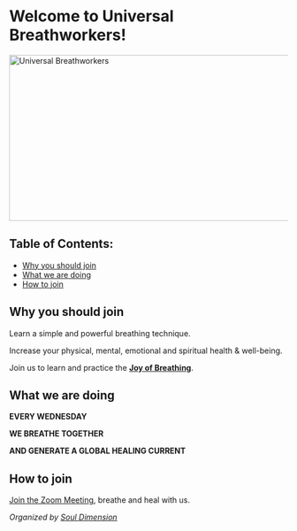 # Welcome to Universal Breathworkers!

<img src="https://souldimension.org/wp-content/uploads/2022/10/Universal-Breathworkers.jpg" alt="Universal Breathworkers" width="600" height="300" />

## Table of Contents:

- [Why you should join](#why-you-should-join)
- [What we are doing](#what-we-are-doing)
- [How to join](#how-to-join)

## Why you should join

Learn a simple and powerful breathing technique.

Increase your physical, mental, emotional and spiritual health & well-being.

Join us to learn and practice the <strong><a href="https://souldimension.org/joy-of-breathing/" target="_blank" >Joy of Breathing</a></strong>.

## What we are doing

<strong>EVERY WEDNESDAY</strong>

<strong>WE BREATHE TOGETHER</strong>

<strong>AND GENERATE A GLOBAL HEALING CURRENT</strong>

## How to join

<a href="https://souldimension.org/breathe/" target="_blank">Join the Zoom Meeting</a>, breathe and heal with us.

<em>Organized by <a href="https://souldimension.org/" target="_blank">Soul Dimension</a></em>
